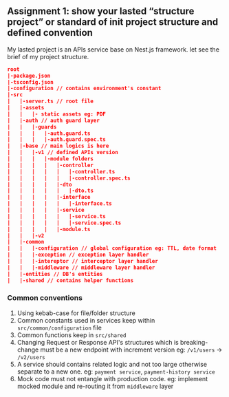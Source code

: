 ## Assignment 1: show your lasted “structure project” or standard of init project structure and defined convention

My lasted project is an APIs service base on Nest.js framework. let see the brief of my project structure.

```json
root
|-package.json
|-tsconfig.json
|-configuration // contains environment's constant
|-src
|   |-server.ts // root file
|   |-assets
|   |   |- static assets eg: PDF
|   |-auth // auth guard layer
|   |   |-guards
|   |   |   |-auth.guard.ts
|   |   |   |-auth.guard.spec.ts
|   |-base // main logics is here
|   |   |-v1 // defined APIs version
|   |   |   |-module folders
|   |   |   |   |-controller
|   |   |   |   |   |-controller.ts
|   |   |   |   |   |-controller.spec.ts
|   |   |   |   |-dto
|   |   |   |   |   |-dto.ts
|   |   |   |   |-interface
|   |   |   |   |   |-interface.ts
|   |   |   |   |-service
|   |   |   |   |   |-service.ts
|   |   |   |   |   |-service.spec.ts
|   |   |   |   |-module.ts
|   |   |-v2
|   |-common
|   |   |-configuration // global configuration eg: TTL, date format
|   |   |-exception // exception layer handler
|   |   |-intereptor // interceptor layer handler
|   |   |-middleware // middleware layer handler
|   |-entities // DB's entities
|   |-shared // contains helper functions
```

### Common conventions

1. Using kebab-case for file/folder structure
2. Common constants used in services keep within `src/common/configuration` file
3. Common functions keep in `src/shared`
4. Changing Request or Response API's structures which is breaking-change must be a new endpoint with increment version eg: `/v1/users` -> `/v2/users`
5. A service should contains related logic and not too large otherwise separate to a new one. eg: `payment service`, `payment-history service`
6. Mock code must not entangle with production code. eg: implement mocked module and re-routing it from `middleware` layer
